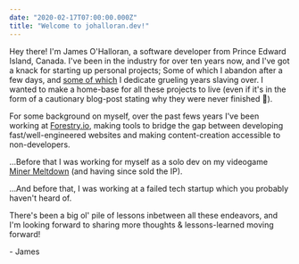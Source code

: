 ```yaml
---
date: "2020-02-17T07:00:00.000Z"
title: "Welcome to johalloran.dev!"
---
```


Hey there! I'm James O'Halloran, a software developer from Prince Edward Island, Canada.
I've been in the industry for over ten years now, and I've got a knack for starting up personal projects; Some of which I abandon after a few days, and [some of which](https://store.steampowered.com/app/426190/Miner_Meltdown/) I dedicate grueling years slaving over. I wanted to make a home-base for all these projects to live (even if it's in the form of a cautionary blog-post stating why they were never finished 🙂).

For some background on myself, over the past fews years I've been working at [Forestry.io](https://forestry.io/), making tools to bridge the gap between developing fast/well-engineered websites and making content-creation accessible to non-developers.

...Before that I was working for myself as a solo dev on my videogame [Miner Meltdown](https://store.steampowered.com/app/426190/Miner_Meltdown/) (and having since sold the IP).

...And before that, I was working at a failed tech startup which you probably haven't heard of.

There's been a big ol' pile of lessons inbetween all these endeavors, and I'm looking forward to sharing more thoughts & lessons-learned moving forward!

\- James

